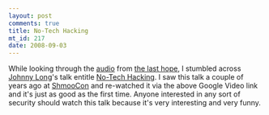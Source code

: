 ```yaml
--- 
layout: post
comments: true
title: No-Tech Hacking
mt_id: 217
date: 2008-09-03
---
```

While looking through the [audio](http://www.thelasthope.org/talks.html) from [the last hope](http://www.thelasthope.org), I stumbled across [Johnny Long](http://johnny.ihackstuff.com/)'s talk entitle [No-Tech Hacking](http://video.google.com/videoplay?docid=-2160824376898701015).  I saw this talk a couple of years ago at [ShmooCon](http://shmoocon.org/) and re-watched it via the above Google Video link and it's just as good as the first time.  Anyone interested in any sort of security should watch this talk because it's very interesting and very funny.
